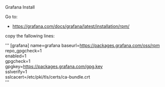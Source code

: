 Grafana Install 


Go to: 
 - https://grafana.com/docs/grafana/latest/installation/rpm/
 
 
 copy the fallowing lines: 
 
 ''' 
[grafana]
name=grafana
baseurl=https://packages.grafana.com/oss/rpm  
repo_gpgcheck=1  
enabled=1  
gpgcheck=1  
gpgkey=https://packages.grafana.com/gpg.key  
sslverify=1  
sslcacert=/etc/pki/tls/certs/ca-bundle.crt  
 '''
